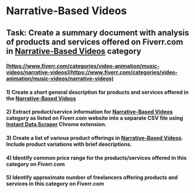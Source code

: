 # Narrative-Based Videos
## Task: Create a summary document with analysis of products and services offered on Fiverr.com in [Narrative-Based Videos](https://www.fiverr.com/categories/video-animation/music-videos/narrative-videos) category
#### [https://www.fiverr.com/categories/video-animation/music-videos/narrative-videos](https://www.fiverr.com/categories/video-animation/music-videos/narrative-videos)
#### 1) Create a short general description for products and services offered in the [Narrative-Based Videos](https://www.fiverr.com/categories/video-animation/music-videos/narrative-videos)
#### 2) Extract product/service information for [Narrative-Based Videos](https://www.fiverr.com/categories/video-animation/music-videos/narrative-videos) category as listed on Fiverr.com website into a separate CSV file using [Instant Data Scraper](https://chrome.google.com/webstore/detail/instant-data-scraper/ofaokhiedipichpaobibbnahnkdoiiah) Chrome extension.
#### 3) Create a list of various product offerings in [Narrative-Based Videos](https://www.fiverr.com/categories/video-animation/music-videos/narrative-videos). Include product variations with brief descriptions.
#### 4) Identify common price range for the products/services offered in this category on Fiverr.com
#### 5) Identify approximate number of freelancers offering products and services in this category on Fiverr.com
